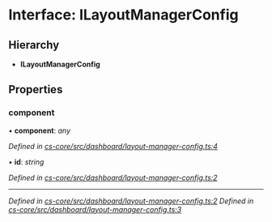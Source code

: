 # Interface: ILayoutManagerConfig

## Hierarchy

* **ILayoutManagerConfig**

## Properties

###  component

• **component**: *any*

*Defined in [cs-core/src/dashboard/layout-manager-config.ts:4](https://github.com/TNOCS/csnext/blob/99cbd46d/packages/cs-core/src/dashboard/layout-manager-config.ts#L4)*

• **id**: *string*

*Defined in [cs-core/src/dashboard/layout-manager-config.ts:2](https://github.com/TNOCS/csnext/blob/99cbd46d/packages/cs-core/src/dashboard/layout-manager-config.ts#L2)*

___

*Defined in [cs-core/src/dashboard/layout-manager-config.ts:2](https://github.com/TNOCS/csnext/blob/99cbd46d/packages/cs-core/src/dashboard/layout-manager-config.ts#L2)*
*Defined in [cs-core/src/dashboard/layout-manager-config.ts:3](https://github.com/TNOCS/csnext/blob/99cbd46d/packages/cs-core/src/dashboard/layout-manager-config.ts#L3)*
